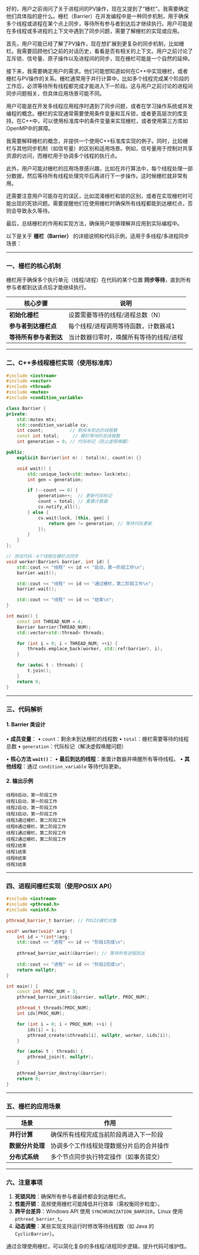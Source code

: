 好的，用户之前询问了关于进程间的PV操作，现在又提到了“栅栏”。我需要确定他们具体指的是什么。栅栏（Barrier）在并发编程中是一种同步机制，用于确保多个线程或进程在某个点上同步，等待所有参与者到达后才继续执行。用户可能是在多线程或多进程的上下文中遇到了同步问题，需要了解栅栏的实现或应用。

首先，用户可能已经了解了PV操作，现在想扩展到更复杂的同步机制，比如栅栏。我需要回顾他们之前的对话历史，看看是否有相关的上下文。用户之前讨论了互斥锁、信号量、原子操作以及进程间的同步，现在栅栏可能是一个自然的延伸。

接下来，我需要确定用户的需求。他们可能想知道如何在C++中实现栅栏，或者栅栏与PV操作的关系。栅栏通常用于并行计算中，比如多个线程完成某个阶段的工作后，必须等待所有线程都完成才能进入下一阶段。这与用户之前讨论的进程间同步问题相关，但具体应用场景可能不同。

用户可能是在开发多线程应用程序时遇到了同步问题，或者在学习操作系统或并发编程的概念。栅栏的实现通常需要使用条件变量和互斥锁，或者更高层次的库支持。在C++中，可以使用标准库中的条件变量来实现栅栏，或者使用第三方库如OpenMP中的屏障。

我需要解释栅栏的概念，并提供一个使用C++标准库实现的例子。同时，比较栅栏与其他同步机制（如信号量）的区别和适用场景。例如，信号量用于控制对共享资源的访问，而栅栏用于协调多个线程的执行点。

此外，用户可能对栅栏的应用场景感兴趣，比如在并行算法中，每个线程处理一部分数据，然后等待所有线程处理完毕后再进行下一步操作。这时候栅栏就非常有用。

还需要注意用户可能存在的误区，比如混淆栅栏和锁的区别，或者在实现栅栏时可能出现的死锁问题。需要提醒他们在使用栅栏时确保所有线程都能到达栅栏点，否则会导致永久等待。

最后，总结栅栏的作用和实现方法，确保用户能够理解并应用到实际编程中。




以下是关于 **栅栏（Barrier）** 的详细说明和代码示例，适用于多线程/多进程同步场景：

---

### **一、栅栏的核心机制**
栅栏用于确保多个执行单元（线程/进程）在代码的某个位置 **同步等待**，直到所有参与者都到达该点后才能继续执行。

| 核心步骤                | 说明                                                                 |
|-------------------------|--------------------------------------------------------------------|
| **初始化栅栏**          | 设置需要等待的线程/进程总数（N）                                    |
| **参与者到达栅栏点**    | 每个线程/进程调用等待函数，计数器减1                                |
| **等待所有参与者到达**  | 当计数器归零时，唤醒所有等待的线程/进程                             |

---

### **二、C++多线程栅栏实现（使用标准库）**
```cpp
#include <iostream>
#include <vector>
#include <thread>
#include <mutex>
#include <condition_variable>

class Barrier {
private:
    std::mutex mtx;
    std::condition_variable cv;
    int count;          // 剩余未到达的线程数
    const int total;     // 栅栏等待的总线程数
    int generation = 0; // 代际标记（防止虚假唤醒）

public:
    explicit Barrier(int n) : total(n), count(n) {}

    void wait() {
        std::unique_lock<std::mutex> lock(mtx);
        int gen = generation;

        if (--count == 0) {
            generation++;  // 更新代际标记
            count = total; // 重置计数器
            cv.notify_all();
        } else {
            cv.wait(lock, [this, gen] { 
                return gen != generation; // 等待代际更新
            });
        }
    }
};

// 测试代码：4个线程在栅栏点同步
void worker(Barrier& barrier, int id) {
    std::cout << "线程" << id << "启动，第一阶段工作\n";
    barrier.wait();

    std::cout << "线程" << id << "通过栅栏，第二阶段工作\n";
    barrier.wait();

    std::cout << "线程" << id << "结束\n";
}

int main() {
    const int THREAD_NUM = 4;
    Barrier barrier(THREAD_NUM);
    std::vector<std::thread> threads;

    for (int i = 0; i < THREAD_NUM; ++i) {
        threads.emplace_back(worker, std::ref(barrier), i);
    }

    for (auto& t : threads) {
        t.join();
    }
    return 0;
}
```

---

### **三、代码解析**
#### **1. Barrier 类设计**
• **成员变量**：
  • `count`：剩余未到达栅栏的线程数
  • `total`：栅栏需要等待的线程总数
  • `generation`：代际标记（解决虚假唤醒问题）

• **核心方法 `wait()`**：
  • **最后到达的线程**：重置计数器并唤醒所有等待线程。
  • **其他线程**：通过 `condition_variable` 等待代际更新。

#### **2. 输出示例**
```
线程0启动，第一阶段工作
线程1启动，第一阶段工作
线程2启动，第一阶段工作
线程3启动，第一阶段工作
线程3通过栅栏，第二阶段工作
线程0通过栅栏，第二阶段工作
线程1通过栅栏，第二阶段工作
线程2通过栅栏，第二阶段工作
线程2结束
线程1结束
线程0结束
线程3结束
```

---

### **四、进程间栅栏实现（使用POSIX API）**
```cpp
#include <iostream>
#include <pthread.h>
#include <unistd.h>

pthread_barrier_t barrier; // POSIX栅栏对象

void* worker(void* arg) {
    int id = *(int*)arg;
    std::cout << "进程" << id << "阶段1完成\n";
    
    pthread_barrier_wait(&barrier); // 等待所有进程到达
    
    std::cout << "进程" << id << "阶段2完成\n";
    return nullptr;
}

int main() {
    const int PROC_NUM = 3;
    pthread_barrier_init(&barrier, nullptr, PROC_NUM);

    pthread_t threads[PROC_NUM];
    int ids[PROC_NUM];

    for (int i = 0; i < PROC_NUM; ++i) {
        ids[i] = i;
        pthread_create(&threads[i], nullptr, worker, &ids[i]);
    }

    for (auto& t : threads) {
        pthread_join(t, nullptr);
    }

    pthread_barrier_destroy(&barrier);
    return 0;
}
```

---

### **五、栅栏的应用场景**
| 场景                | 作用                                      |
|---------------------|------------------------------------------|
| **并行计算**        | 确保所有线程完成当前阶段再进入下一阶段      |
| **数据分片处理**    | 协调多个工作线程处理数据分片后的合并操作    |
| **分布式系统**      | 多个节点同步执行特定操作（如事务提交）      |

---

### **六、注意事项**
1. **死锁风险**：确保所有参与者最终都会到达栅栏点。
2. **性能开销**：高频使用栅栏可能降低并行效率（需权衡同步粒度）。
3. **跨平台差异**：Windows API 使用 `SYNCHRONIZATION_BARRIER`，Linux 使用 `pthread_barrier_t`。
4. **动态调整**：某些实现支持运行时修改等待线程数（如 Java 的 `CyclicBarrier`）。

通过合理使用栅栏，可以简化复杂的多线程/进程同步逻辑，提升代码可维护性。